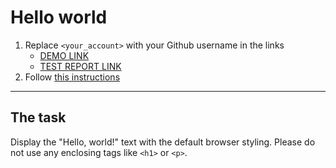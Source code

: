 # Hello world
1. Replace `<your_account>` with your Github username in the links
    - [DEMO LINK](https://kostyasabada.github.io/layout_hello-world/) <br>
    - [TEST REPORT LINK](https://kostyasabada.github.io/layout_hello-world/report/html_report/)
2. Follow [this instructions](https://mate-academy.github.io/layout_task-guideline/)
___

## The task 
Display the "Hello, world!" text with the default browser styling. Please do not 
use any enclosing tags like `<h1>` or `<p>`.
